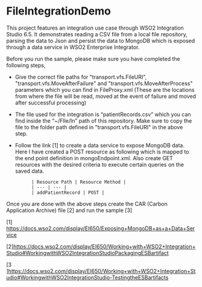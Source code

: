 # FileIntegrationDemo

This project features an integration use case through WSO2 Integration Studio 6.5. It demonstrates reading a CSV file from a local file repository, parsing the data to Json and persist the data to MongoDB which is exposed through a data service in WSO2 Enterprise Integrator.

Before you run the sample, please make sure you have completed the following steps,

- Give the correct file paths for "transport.vfs.FileURI", "transport.vfs.MoveAfterFailure"  and  "transport.vfs.MoveAfterProcess" parameters which you can find in FileProxy.xml (These are the locations from where the file will be read, moved at the event of failure and moved after successful processing)
- The file used for the integration is “patientRecords.csv” which you can find inside the “~/FIle/In” path of this repository. Make sure to copy the file to the folder path defined in "transport.vfs.FileURI" in the above step.
- Follow the link [1] to create a data service to expose MongoDB data. Here I have created a POST resource as following which is mapped to the end point definition in mongoEndpoint.xml. Also create GET resources with the desired criteria to execute certain queries on the saved data.

			| Resource Path | Resource Method |
			| --- | --- |
			| addPatientRecord | POST |

Once you are done with the above steps create the CAR (Carbon Application Archive) file [2] and run the sample [3]
	
[1] https://docs.wso2.com/display/EI650/Exposing+MongoDB+as+a+Data+Service

[2]https://docs.wso2.com/display/EI650/Working+with+WSO2+Integration+Studio#WorkingwithWSO2IntegrationStudioPackagingESBartifact

[3 ]https://docs.wso2.com/display/EI650/Working+with+WSO2+Integration+Studio#WorkingwithWSO2IntegrationStudio-TestingtheESBartifacts
